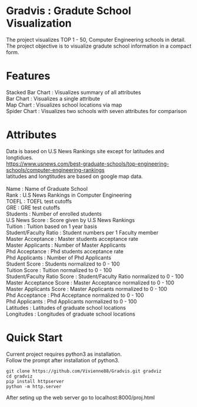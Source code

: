 # Gradvis : Gradute School Visualization
The project visualizes TOP 1 - 50, Computer Engineering schools in detail. \
The project objective is to visualize gradute school information in a compact form.

# Features
Stacked Bar Chart : Visualizes summary of all attributes \
Bar Chart : Visualizes a single attribute \
Map Chart : Visualizes school locations via map \
Spider Chart : Visualizes two schools with seven attributes for comparison

# Attributes
Data is based on U.S News Rankings site except for latitudes and longtidues. \
https://www.usnews.com/best-graduate-schools/top-engineering-schools/computer-engineering-rankings \
latitudes and longtitudes are based on google map data. \
\
Name : Name of Graduate School \
Rank : U.S News Rankings in Computer Engineering \
TOEFL : TOEFL test cutoffs \
GRE : GRE test cutoffs \
Students : Number of enrolled students \
U.S News Score : Score given by U.S News Rankings \
Tuition : Tuition based on 1 year basis \
Student/Faculty Ratio : Student numbers per 1 Faculty member \
Master Acceptance : Master students acceptance rate \
Master Applicants : Number of Master Applicants \
Phd Acceptance : Phd students acceptance rate \
Phd Applicants : Number of Phd Applicants \
Student Score : Students normalized to 0 - 100 \
Tuition Score : Tuition normalized to 0 - 100 \
Student/Faculty Ratio Score : Student/Faculty Ratio normalized to 0 - 100 \
Master Acceptance Score : Master Acceptance normalized to 0 - 100 \
Master Applicants Score : Master Applicants normalized to 0 - 100 \
Phd Acceptance : Phd Acceptance normalized to 0 - 100 \
Phd Applicants : Phd Applicants normalized to 0 - 100 \
Latitudes : Latitudes of graduate school locations \
Longitudes : Longitudes of graduate school locations

# Quick Start
Current project requires python3 as installation. \
Follow the prompt after installation of python3. 
```
git clone https://github.com/Vivienne88/Gradvis.git gradviz
cd gradviz
pip install httpserver
python -m http.server
```
After seting up the web server go to localhost:8000/proj.html
